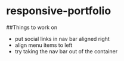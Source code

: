 # responsive-portfolio

##Things to work on 
- put social links in nav bar aligned right
- align menu items to left 
- try taking the nav bar out of the container
